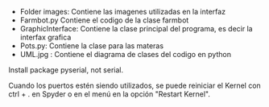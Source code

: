 * Folder images: Contiene las imagenes utilizadas en la interfaz
* Farmbot.py Contiene el codigo de la clase farmbot
* GraphicInterface: Contiene la clase principal del programa, es decir la interfax grafica
* Pots.py: Contiene la clase para las materas
* UML.jpg : Contiene el diagrama de clases del codigo en python

Install package pyserial, not serial.

Cuando los puertos estén siendo utilizados, se puede reiniciar el Kernel con ctrl + . en Spyder o en el menú en la opción "Restart Kernel".

